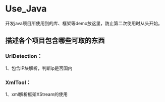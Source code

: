 # Use_Java
开发java项目所使用到的库、框架等demo放这里，防止第二次使用时从头开始。

## 描述各个项目包含哪些可取的东西

### UrlDetection：
1、包含IP块解析，判断ip是否国内

### XmlTool：
1、xml解析框架XStream的使用
